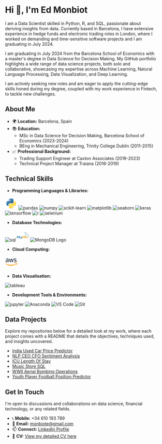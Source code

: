 # Hi 👋, I'm Ed Monbiot

I am a Data Scientist skilled in Python, R, and SQL, passionate about deriving insights from data. Currently based in Barcelona, I have extensive experience in hedge funds and electronic trading roles in London, where I worked on demanding and time-sensitive software projects and I am graduating in July 2024.

I am graduating in July 2024 from the Barcelona School of Economics with a master's degree in Data Science for Decision Making. My GitHub portfolio highlights a wide range of data science projects, both solo and collaborative, showcasing my expertise across Machine Learning, Natural Language Processing, Data Visualization, and Deep Learning.

I am actively seeking new roles and am eager to apply the cutting-edge skills honed during my degree, coupled with my work experience in Fintech, to tackle new challenges.

## About Me

- 🌍 **Location:** Barcelona, Spain
- 📚 **Education:** 
  - MSc in Data Science for Decision Making, Barcelona School of Economics (2023-2024)
  - BEng in Mechanical Engineering, Trinity College Dublin (2011-2015)
- 📈 **Professional Background:** 
  - Trading Support Engineer at Caxton Associates (2019-2023)
  - Technical Project Manager at Traiana (2016-2019)

## Technical Skills

- **Programming Languages & Libraries:**
<p align="left">
  <img src="https://raw.githubusercontent.com/devicons/devicon/master/icons/python/python-original.svg" alt="python" width="40" height="40"/>
  <img src="https://upload.wikimedia.org/wikipedia/commons/2/22/Pandas_mark.svg" alt="pandas" width="40" height="40"/>
  <img src="https://numpy.org/images/logo.svg" alt="numpy" width="40" height="40"/>
  <img src="https://upload.wikimedia.org/wikipedia/commons/0/05/Scikit_learn_logo_small.svg" alt="scikit-learn" width="40" height="40"/>
  <img src="https://matplotlib.org/stable/_images/sphx_glr_logos2_003.png" alt="matplotlib" width="40" height="40"/>
  <img src="https://seaborn.pydata.org/_static/logo-wide-lightbg.svg" alt="seaborn" width="60" height="40"/>
  <img src="https://keras.io/img/logo.png" alt="keras" width="40" height="40"/>
  <img src="https://www.tensorflow.org/images/tf_logo_social.png" alt="tensorflow" width="40" height="40"/>
  <img src="https://www.r-project.org/logo/Rlogo.svg" alt="r" width="40" height="40"/>
  <img src="https://www.selenium.dev/images/selenium_logo_square_green.png" alt="selenium" width="40" height="40"/>
</p>

- **Database Technologies:**
<p align="left">
  <img src="https://www.svgrepo.com/show/255832/sql.svg" alt="sql" width="40" height="40"/> <!-- Generic SQL icon -->
  <img src="https://raw.githubusercontent.com/devicons/devicon/master/icons/mysql/mysql-original-wordmark.svg" alt="mysql" width="40" height="40"/>
  <img src="https://webassets.mongodb.com/_com_assets/cms/MongoDB_Logo_FullColorBlack_RGB-4td3yuxzjs.png" alt="MongoDB Logo" width="40" height="40"/>
</p>


- **Cloud Computing:**
<p align="left">
  <img src="https://raw.githubusercontent.com/devicons/devicon/master/icons/amazonwebservices/amazonwebservices-original-wordmark.svg" alt="aws" width="40" height="40"/>
</p>

- **Data Visualisation:**
<p align="left">
<img src="https://cdn.worldvectorlogo.com/logos/tableau-software.svg" alt="tableau" width="40" height="40"/>


</p>

- **Development Tools & Environments:**
<p align="left">
  <img src="https://raw.githubusercontent.com/jupyter/design/master/logos/Square%20Logo/squarelogo-greytext-orangebody-greymoons/squarelogo-greytext-orangebody-greymoons.png" alt="jupyter" width="40" height="40"/>
  <img src="https://cdn.jsdelivr.net/gh/devicons/devicon/icons/anaconda/anaconda-original-wordmark.svg" alt="Anaconda" width="40" height="40"/>
  <img src="https://upload.wikimedia.org/wikipedia/commons/9/9a/Visual_Studio_Code_1.35_icon.svg" alt="VS Code" width="40" height="40"/>
  <img src="https://upload.wikimedia.org/wikipedia/commons/e/e0/Git-logo.svg" alt="Git" width="40" height="40"/>
</p>

## Data Projects

Explore my repositories below for a detailed look at my work, where each project comes with a README that details the objectives, techniques used, and insights uncovered.

- [India Used Car Price Predictor](https://github.com/monbiote/India_Used_Car_Price_Predictor)
- [NLP CEO CFO Sentiment Analysis](https://github.com/monbiote/NLP_CEO_CFO_Sentiment_Analysis)
- [ICU Length Of Stay](https://github.com/monbiote/ICU_Length_Of_Stay)
- [Music Store SQL](https://github.com/monbiote/Music_Store_SQL)
- [WWII Aerial Bombing Operations](https://github.com/monbiote/WWII_Aerial_Bombing_Operations)
- [Youth Player Football Position Predictor](https://github.com/monbiote/Youth_Player_Football_Position_Predictor)


## Get In Touch

I'm open to discussions and collaborations on data science, financial technology, or any related fields.

- 📞 **Mobile:** +34 610 193 789
- 📧 **Email:** monbiote@gmail.com
- 📫 **Connect:** [LinkedIn Profile](https://www.linkedin.com/in/edward-monbiot-609047a6/)
- 📄 **CV:** [View my detailed CV here](https://github.com/monbiote/edward_monbiot_cv/blob/main/Edward_Monbiot_Data_Science_CV.pdf)

